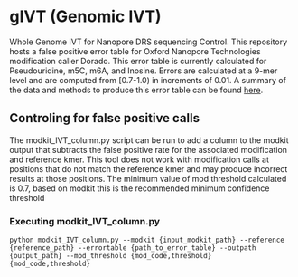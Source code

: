 # gIVT (Genomic IVT)
Whole Genome IVT for Nanopore DRS sequencing Control. This repository hosts a false positive error table for Oxford Nanopore Technologies modification caller Dorado. This error table is currently calculated for  Pseudouridine, m5C, m6A, and Inosine. Errors are calculated at a 9-mer level and are computed from [0.7-1.0) in increments of 0.01. A summary of the data and methods to produce this error table can be found [here](https://www.google.com).


## Controling for false positive calls
The modkit_IVT_column.py script can be run to add a column to the modkit output that subtracts the false positive rate for the associated modification and reference kmer. This tool does not work with modification calls at positions that do not match the reference kmer and may produce incorrect results at those positions. The minimum value of mod threshold calculated is 0.7, based on modkit  this is the recommended minimum confidence threshold

### Executing modkit_IVT_column.py
```python modkit_IVT_column.py --modkit {input_modkit_path} --reference {reference_path} --errortable {path_to_error_table} --outpath {output_path} --mod_threshold {mod_code,threshold} {mod_code,threshold}```
